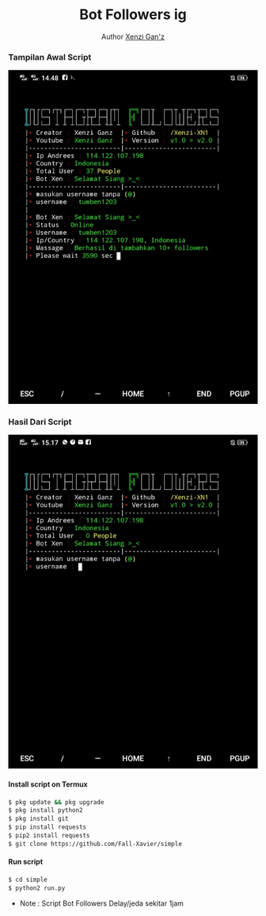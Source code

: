 <h1 align="center">
  Bot Followers ig
</h1>
</div>
<p align="center">
  Author <a href="https://youtube.com/channel/UCznrNUtKu0uDqt2AT8N93-Q">Xenzi Gan'z</a>
</p>
<p align="center">
 
### Tampilan Awal Script
 <img src="https://github.com/Xenzi-XN1/Bot_Follow/blob/main/IMG_20220722_151718.jpg" width="640" title="Menu" alt="Menu">
</p>

### Hasil Dari Script
 <img src="https://github.com/Xenzi-XN1/Bot_Follow/blob/main/IMG_20220722_151742.jpg" width="640" title="Menu" alt="Menu">
</p>


#### Install script on Termux
```bash
$ pkg update && pkg upgrade
$ pkg install python2
$ pkg install git
$ pip install requests
$ pip2 install requests
$ git clone https://github.com/Fall-Xavier/simple
```
#### Run script
```bash
$ cd simple
$ python2 run.py
```
* Note : Script Bot Followers Delay/jeda sekitar 1jam
